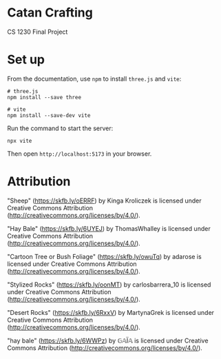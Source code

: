 # Catan Crafting
CS 1230 Final Project

# Set up

From the documentation, use `npm` to install `three.js` and `vite`:

```
# three.js
npm install --save three

# vite
npm install --save-dev vite
```

Run the command to start the server:

```
npx vite
```

Then open `http://localhost:5173` in your browser.

# Attribution
"Sheep" (https://skfb.ly/oERRF) by Kinga Kroliczek is licensed under Creative Commons Attribution (http://creativecommons.org/licenses/by/4.0/).

"Hay Bale" (https://skfb.ly/6UYEJ) by ThomasWhalley is licensed under Creative Commons Attribution (http://creativecommons.org/licenses/by/4.0/).

"Cartoon Tree or Bush Foliage" (https://skfb.ly/owuTq) by adarose is licensed under Creative Commons Attribution (http://creativecommons.org/licenses/by/4.0/).

"Stylized Rocks" (https://skfb.ly/oonMT) by carlosbarrera_10 is licensed under Creative Commons Attribution (http://creativecommons.org/licenses/by/4.0/).

"Desert Rocks" (https://skfb.ly/6RxxV) by MartynaGrek is licensed under Creative Commons Attribution (http://creativecommons.org/licenses/by/4.0/).

"hay bale" (https://skfb.ly/6WWPz) by 𝔾𝔸Ï𝔸 is licensed under Creative Commons Attribution (http://creativecommons.org/licenses/by/4.0/).

